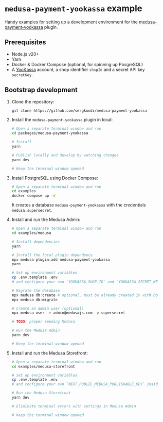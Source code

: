 
# `medusa-payment-yookassa` example

Handy examples for setting up a development environment for the [medusa-payment-yookassa](https://www.npmjs.com/package/medusa-payment-yookassa) plugin.

## Prerequisites

- Node.js v20+
- Yarn
- Docker & Docker Compose (optional, for spinning up PosgreSQL)
- A [YooKassa](https://yookassa.ru/joinups/?source=ks) account, a shop identifier `shopId` and a secret API key `secretKey`.

## Bootstrap development

1. Clone the repository:
   ```bash
   git clone https://github.com/sergkuodi/medusa-payment-yookassa
   ```

2. Install the `medusa-payment-yookassa` plugin in local:
   ```bash
   # Open a separate terminal window and run
   cd packages/medusa-payment-yookassa
   
   # Install
   yarn

   # Publish locally and develop by watching changes
   yarn dev

   # Keep the terminal window opened
   ```

3. Install PostgreSQL using Docker Compose:
   ```bash
   # Open a separate terminal window and run
   cd examples
   docker compose up -d
   ```
   It creates a database `medusa-payment-yookassa` with the credentials `medusa:supersecret`.

4. Install and run the Medusa Admin:
   ```bash
   # Open a separate terminal window and run
   cd examples/medusa
   
   # Install dependencies
   yarn

   # Install the local plugin dependency
   npx medusa plugin:add medusa-payment-yookassa
   yarn

   # Set up environment variables
   cp .env.template .env
   # and configure your own `YOOKASSA_SHOP_ID` and `YOOKASSA_SECRET_KEY` inside .env

   # Migrate the database
   npx medusa db:create # optional, must be already created in with Docker Compose
   npx medusa db:migrate

   # Create an admin user (optional)
   npx medusa user -e admin@medusajs.com -p supersecret

   # TODO: proper seeding Medusa

   # Run the Medusa Admin
   yarn dev

   # Keep the terminal window opened
   ```

5. Install and run the Medusa Storefront:
   ```bash
   # Open a separate terminal window and run
   cd examples/medusa-storefront

   # Set up environment variables
   cp .env.template .env
   # and configure your own `NEXT_PUBLIC_MEDUSA_PUBLISHABLE_KEY` inside .env
   
   # Run the Medusa Storefront
   yarn dev

   # Eliminate terminal errors with settings in Medusa Admin

   # Keep the terminal window opened
   ```